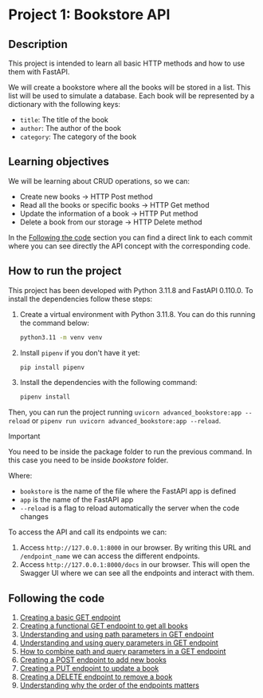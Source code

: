 # Project 1: Bookstore API

## Description

This project is intended to learn all basic HTTP methods and how to use them with FastAPI.

We will create a bookstore where all the books will be stored in a list. This list will be used to simulate a database.
Each book will be represented by a dictionary with the following keys:
- `title`: The title of the book
- `author`: The author of the book
- `category`: The category of the book

## Learning objectives

We will be learning about CRUD operations, so we can:
- Create new books -> HTTP Post method
- Read all the books or specific books -> HTTP Get method
- Update the information of a book -> HTTP Put method
- Delete a book from our storage -> HTTP Delete method

In the [Following the code](#explanation) section you can find a direct link to each commit where you can see directly the API concept
with the corresponding code.

## How to run the project

This project has been developed with Python 3.11.8 and FastAPI 0.110.0. To install the dependencies follow these steps:

1. Create a virtual environment with Python 3.11.8. You can do this running the command below:
    
    ```bash
    python3.11 -m venv venv
    ```
2. Install `pipenv` if you don't have it yet:

    ```bash
    pip install pipenv
    ```
3. Install the dependencies with the following command:
     
    ```bash
    pipenv install
    ```

Then, you can run the project running `uvicorn advanced_bookstore:app --reload` or `pipenv run uvicorn advanced_bookstore:app --reload`.

> [!IMPORTANT]
> You need to be inside the package folder to run the previous command. In this case you need to be inside _bookstore_ folder.


Where:
- `bookstore` is the name of the file where the FastAPI app is defined
- `app` is the name of the FastAPI app
- `--reload` is a flag to reload automatically the server when the code changes

To access the API and call its endpoints we can:

1. Access `http://127.0.0.1:8000` in our browser. By writing this URL and `/endpoint_name` we can access the different endpoints.
2. Access `http://127.0.0.1:8000/docs` in our browser. This will open the Swagger UI where we can see all the endpoints and interact with them.


<a name="explanation"></a>
## Following the code

1. [Creating a basic GET endpoint](https://github.com/dimanu-py/fast-api/commit/09bb81b0a76da1f430a13668f18f1a14c62380d2)
2. [Creating a functional GET endpoint to get all books](https://github.com/dimanu-py/fast-api/commit/678135dfe029ca2723847b4a65995be4a4b30270)
3. [Understanding and using path parameters in GET endpoint](https://github.com/dimanu-py/fast-api/commit/acf04b5063f19eef6321e110b0b42354ef0a30b4)
4. [Understanding and using query parameters in GET endpoint](https://github.com/dimanu-py/fast-api/commit/6d92fa1d2f93688674c469f171f7a6574fdf7797)
5. [How to combine path and query parameters in a GET endpoint](https://github.com/dimanu-py/fast-api/commit/5c5f4ec3967584d76738c7cd0298434f5a6c28ff)
6. [Creating a POST endpoint to add new books](https://github.com/dimanu-py/fast-api/commit/337c69216eb20a9d4cd5c44564dead9f6924b2a5)
7. [Creating a PUT endpoint to update a book](https://github.com/dimanu-py/fast-api/commit/ba42f0e5b41c89804f4defe8a60cba6487f7762f)
8. [Creating a DELETE endpoint to remove a book](https://github.com/dimanu-py/fast-api/commit/2345c6242a11ef3b53eb56c053507c30be9ef8ab)
9. [Understanding why the order of the endpoints matters](https://github.com/dimanu-py/fast-api/commit/ee400ec5b7d8d39a9d48745545fad4257a39fccb)

